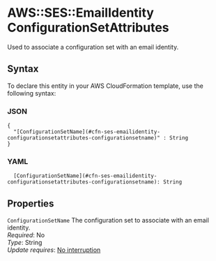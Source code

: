 # AWS::SES::EmailIdentity ConfigurationSetAttributes<a name="aws-properties-ses-emailidentity-configurationsetattributes"></a>

Used to associate a configuration set with an email identity\.

## Syntax<a name="aws-properties-ses-emailidentity-configurationsetattributes-syntax"></a>

To declare this entity in your AWS CloudFormation template, use the following syntax:

### JSON<a name="aws-properties-ses-emailidentity-configurationsetattributes-syntax.json"></a>

```
{
  "[ConfigurationSetName](#cfn-ses-emailidentity-configurationsetattributes-configurationsetname)" : String
}
```

### YAML<a name="aws-properties-ses-emailidentity-configurationsetattributes-syntax.yaml"></a>

```
  [ConfigurationSetName](#cfn-ses-emailidentity-configurationsetattributes-configurationsetname): String
```

## Properties<a name="aws-properties-ses-emailidentity-configurationsetattributes-properties"></a>

`ConfigurationSetName` <a name="cfn-ses-emailidentity-configurationsetattributes-configurationsetname"></a>
The configuration set to associate with an email identity\.  
_Required_: No  
_Type_: String  
_Update requires_: [No interruption](https://docs.aws.amazon.com/AWSCloudFormation/latest/UserGuide/using-cfn-updating-stacks-update-behaviors.html#update-no-interrupt)
